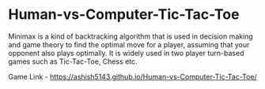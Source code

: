 # Human-vs-Computer-Tic-Tac-Toe

Minimax is a kind of backtracking algorithm that is used in decision making and game theory to find the optimal move for a player, assuming that your opponent also plays optimally. It is widely used in two player turn-based games such as Tic-Tac-Toe, Chess etc.

Game Link - https://ashish5143.github.io/Human-vs-Computer-Tic-Tac-Toe/


  

